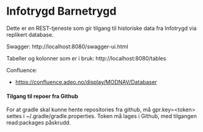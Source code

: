 # Infotrygd Barnetrygd 

Dette er en REST-tjeneste som gir tilgang til historiske data fra Infotrygd
via replikert database.

Swagger: http://localhost:8080/swagger-ui.html

Tabeller og kolonner som er i bruk: http://localhost:8080/tables 

Confluence:
- https://confluence.adeo.no/display/MODNAV/Databaser

#### Tilgang til repoer fra Github

For at gradle skal kunne hente repositories fra github, må gpr.key=\<token\> settes i ~/.gradle/gradle.properties. Token må lages i Github, med tilgangen read:packages påskrudd. 

